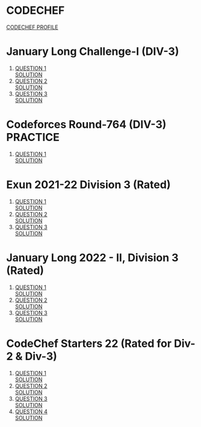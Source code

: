 <h1>CODECHEF</h1>
<a href="https://www.codechef.com/users/s_h_a_z_a_m" target="_blank">CODECHEF PROFILE</a>



<h1>January Long Challenge-I (DIV-3)</h1>
<ol>
    <li>
      <a href="https://www.codechef.com/JAN221C/problems/KEPLERSLAW" target="_blank">QUESTION 1</a> </br>
      <a href="https://www.codechef.com/viewsolution/55981467" target="_blank">SOLUTION </a>
  </li>
    <li>
      <a href="https://www.codechef.com/JAN221C/problems/COVSPRD" target="_blank">QUESTION 2</a> </br>
      <a href="https://www.codechef.com/viewsolution/55984107" target="_blank">SOLUTION </a>
  </li>
   <li>
      <a href="https://www.codechef.com/JAN221C/problems/PINBS" target="_blank">QUESTION 3</a> </br>
      <a href="https://www.codechef.com/viewsolution/55986059" target="_blank">SOLUTION </a>
  </li>
   
</ol>
<h1>Codeforces Round-764 (DIV-3) PRACTICE</h1>
<ol>
    <li>
      <a href="https://codeforces.com/contest/1624/problem/A" target="_blank">QUESTION 1</a> </br>
      <a href="https://codeforces.com/contest/1624/submission/142380277" target="_blank">SOLUTION </a>
  </li>
</ol>
<h1>Exun 2021-22 Division 3 (Rated)</h1>
<ol>
    <li>
      <a href="https://www.codechef.com/EXUN21C/problems/POPCORN" target="_blank">QUESTION 1</a> </br>
      <a href="https://www.codechef.com/viewsolution/56278123" target="_blank">SOLUTION </a>
  </li>
  <li>
      <a href="https://www.codechef.com/EXUN21C/problems/GRIDXOR" target="_blank">QUESTION 2</a> </br>
      <a href="https://www.codechef.com/viewsolution/56283015" target="_blank">SOLUTION </a>
  </li>
  <li>
      <a href="https://www.codechef.com/EXUN21C/problems/SUMPARITY" target="_blank">QUESTION 3</a> </br>
      <a href="https://www.codechef.com/viewsolution/56324258" target="_blank">SOLUTION </a>
  </li>
</ol>
<h1> January Long 2022 - II, Division 3 (Rated)</h1>
<ol>
    <li>
      <a href="https://www.codechef.com/JAN222C/problems/EXAMTIME" target="_blank">QUESTION 1</a> </br>
      <a href="https://www.codechef.com/viewsolution/56404794" target="_blank">SOLUTION </a>
  </li>
  <li>
      <a href="https://www.codechef.com/JAN222C/problems/MINFD" target="_blank">QUESTION 2</a> </br>
      <a href="https://www.codechef.com/viewsolution/56405299" target="_blank">SOLUTION </a>
  </li>
  <li>
      <a href="https://www.codechef.com/JAN222C/problems/CRYCOLR" target="_blank">QUESTION 3</a> </br>
      <a href="https://www.codechef.com/viewsolution/56425102" target="_blank">SOLUTION </a>
  </li>
</ol>
<h1> CodeChef Starters 22 (Rated for Div-2 & Div-3)</h1>
<ol>
    <li>
      <a href="https://www.codechef.com/START22C/problems/ELECTIONS" target="_blank">QUESTION 1</a> </br>
      <a href="https://www.codechef.com/viewsolution/56624448" target="_blank">SOLUTION </a>
  </li>
  <li>
      <a href="https://www.codechef.com/START22C/problems/EQCARDGAME" target="_blank">QUESTION 2</a> </br>
      <a href="https://www.codechef.com/viewsolution/56630794" target="_blank">SOLUTION </a>
  </li>
  <li>
      <a href="https://www.codechef.com/START22C/problems/INTSEQ" target="_blank">QUESTION 3</a> </br>
      <a href="https://www.codechef.com/viewsolution/56647512" target="_blank">SOLUTION </a>
  </li>
  <li>
      <a href="https://www.codechef.com/START22C/problems/EVENXOR" target="_blank">QUESTION 4</a> </br>
      <a href="https://www.codechef.com/viewsolution/566727702" target="_blank">SOLUTION </a>
  </li>
</ol>
